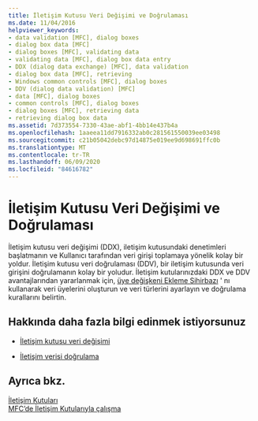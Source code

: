 ```yaml
---
title: İletişim Kutusu Veri Değişimi ve Doğrulaması
ms.date: 11/04/2016
helpviewer_keywords:
- data validation [MFC], dialog boxes
- dialog box data [MFC]
- dialog boxes [MFC], validating data
- validating data [MFC], dialog box data entry
- DDX (dialog data exchange) [MFC], data validation
- dialog box data [MFC], retrieving
- Windows common controls [MFC], dialog boxes
- DDV (dialog data validation) [MFC]
- data [MFC], dialog boxes
- common controls [MFC], dialog boxes
- dialog boxes [MFC], retrieving data
- retrieving dialog box data
ms.assetid: 7d373554-7330-43ae-abf1-4bb14e437b4a
ms.openlocfilehash: 1aaeea11dd7916332ab0c281561550039ee03498
ms.sourcegitcommit: c21b05042debc97d14875e019ee9d698691ffc0b
ms.translationtype: MT
ms.contentlocale: tr-TR
ms.lasthandoff: 06/09/2020
ms.locfileid: "84616782"
---
```

# <a name="dialog-data-exchange-and-validation"></a>İletişim Kutusu Veri Değişimi ve Doğrulaması

İletişim kutusu veri değişimi (DDX), iletişim kutusundaki denetimleri başlatmanın ve Kullanıcı tarafından veri girişi toplamaya yönelik kolay bir yoldur. İletişim kutusu veri doğrulaması (DDV), bir iletişim kutusunda veri girişini doğrulamanın kolay bir yoludur. İletişim kutularınızdaki DDX ve DDV avantajlarından yararlanmak için, [üye değişkeni Ekleme Sihirbazı](../ide/add-member-variable-wizard.md) ' nı kullanarak veri üyelerini oluşturun ve veri türlerini ayarlayın ve doğrulama kurallarını belirtin.

## <a name="what-do-you-want-to-know-more-about"></a>Hakkında daha fazla bilgi edinmek istiyorsunuz

- [İletişim kutusu veri değişimi](dialog-data-exchange.md)

- [İletişim verisi doğrulama](dialog-data-validation.md)

## <a name="see-also"></a>Ayrıca bkz.

[İletişim Kutuları](dialog-boxes.md)<br/>
[MFC’de İletişim Kutularıyla çalışma](life-cycle-of-a-dialog-box.md)
